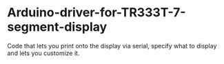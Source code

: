 # Arduino-driver-for-TR333T-7-segment-display
Code that lets you print onto the display via serial, specify what to display and lets you customize it.
